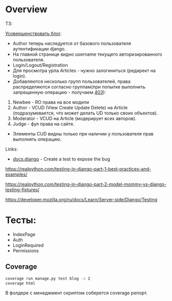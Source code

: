 # Overview

ТЗ:

[Усовершенствовать блог](django/29.django-orm#схема).
- Author теперь наследуется от базового пользователя аутентификации django.
- На главной странице видно username текущего авторизированного пользователя.
- Login/Logout/Registration
- Для просмотра урла Articles - нужно залогиниться (редирект на login).
- Добавляются несколько групп пользователей, права распределяются согласно группам(при попытке выполнить запрещенную операцию - получаем [403](https://developer.mozilla.org/ru/docs/Web/HTTP/Status)):
1. Newbee - RO права на все модели
2. Author - VCUD (View Create Update Delete) на Article (подразумевается, что может делать UD только своих объектов).
3. Moderator - VCUD на Article (модерирует всех авторов).
4. Judge - фул права на сайте.
- Элементы CUD видны только при наличии у пользователя прав выполнять операцию.

Links:
- [docs.django](https://docs.djangoproject.com/en/3.2/intro/tutorial05/#create-a-test-to-expose-the-bug) - Create a test to expose the bug

https://realpython.com/testing-in-django-part-1-best-practices-and-examples/

https://realpython.com/testing-in-django-part-2-model-mommy-vs-django-testing-fixtures/

https://developer.mozilla.org/ru/docs/Learn/Server-side/Django/Testing

# Тесты:

- IndexPage
- Auth
- LoginRequired
- Permissions

## Coverage
```bash
coverage run manage.py test blog -v 2
coverage html
```
В фолдере с менеджмент скриптом соберется coverage репорт.
